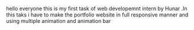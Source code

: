 hello everyone this is my first task of web developemnt intern by Hunar .In this taks i have to make the portfolio website in full responsive manner and using multiple animation and animation bar

